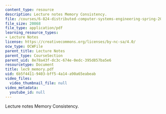 ```yaml
---
content_type: resource
description: Lecture notes Memory Consistency.
file: /courses/6-824-distributed-computer-systems-engineering-spring-2006/6b5f44119403bff54a14a90a65eabeab_lec9_memory.pdf
file_size: 20868
file_type: application/pdf
learning_resource_types:
- Lecture Notes
license: https://creativecommons.org/licenses/by-nc-sa/4.0/
ocw_type: OCWFile
parent_title: Lecture Notes
parent_type: CourseSection
parent_uid: 8e78a43f-dc3c-674e-0edc-395d857ba5e6
resourcetype: Document
title: lec9_memory.pdf
uid: 6b5f4411-9403-bff5-4a14-a90a65eabeab
video_files:
  video_thumbnail_file: null
video_metadata:
  youtube_id: null
---
```

Lecture notes Memory Consistency.